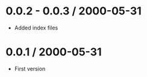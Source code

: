 0.0.2 - 0.0.3 / 2000-05-31
===================

  * Added index files

0.0.1 / 2000-05-31
===================

  * First version
